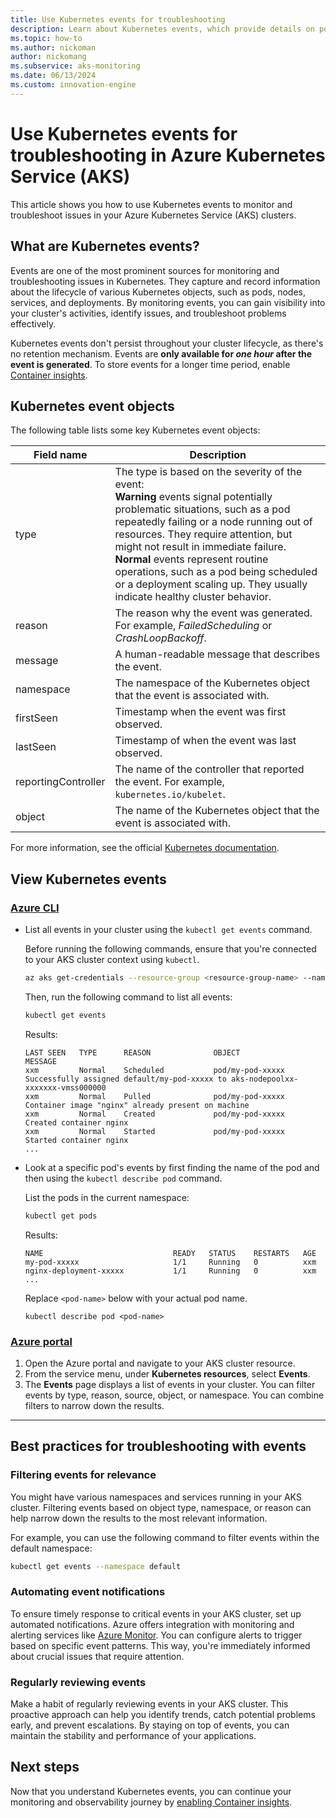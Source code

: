 ```yaml
---
title: Use Kubernetes events for troubleshooting
description: Learn about Kubernetes events, which provide details on pods, nodes, and other Kubernetes objects.
ms.topic: how-to
ms.author: nickoman
author: nickomang
ms.subservice: aks-monitoring
ms.date: 06/13/2024
ms.custom: innovation-engine
---
```


# Use Kubernetes events for troubleshooting in Azure Kubernetes Service (AKS)

This article shows you how to use Kubernetes events to monitor and troubleshoot issues in your Azure Kubernetes Service (AKS) clusters.

## What are Kubernetes events?

Events are one of the most prominent sources for monitoring and troubleshooting issues in Kubernetes. They capture and record information about the lifecycle of various Kubernetes objects, such as pods, nodes, services, and deployments. By monitoring events, you can gain visibility into your cluster's activities, identify issues, and troubleshoot problems effectively.

Kubernetes events don't persist throughout your cluster lifecycle, as there's no retention mechanism. Events are **only available for *one hour* after the event is generated**. To store events for a longer time period, enable [Container insights][container-insights].

## Kubernetes event objects

The following table lists some key Kubernetes event objects:

|Field name|Description|
|----------|------------|
|type |The type is based on the severity of the event:<br/>**Warning** events signal potentially problematic situations, such as a pod repeatedly failing or a node running out of resources. They require attention, but might not result in immediate failure.<br/>**Normal** events represent routine operations, such as a pod being scheduled or a deployment scaling up. They usually indicate healthy cluster behavior.|
|reason|The reason why the event was generated. For example, *FailedScheduling* or *CrashLoopBackoff*.|
|message|A human-readable message that describes the event.|
|namespace|The namespace of the Kubernetes object that the event is associated with.|
|firstSeen|Timestamp when the event was first observed.|
|lastSeen|Timestamp of when the event was last observed.|
|reportingController|The name of the controller that reported the event. For example, `kubernetes.io/kubelet`.|
|object|The name of the Kubernetes object that the event is associated with.|

For more information, see the official [Kubernetes documentation][k8s-events].

## View Kubernetes events

### [Azure CLI](#tab/azure-cli)

* List all events in your cluster using the `kubectl get events` command.

    Before running the following commands, ensure that you're connected to your AKS cluster context using `kubectl`. 

    ```bash
    az aks get-credentials --resource-group <resource-group-name> --name <aks-cluster-name>
    ```

    Then, run the following command to list all events:

    ```bash
    kubectl get events
    ```

    Results:

    <!-- expected_similarity=0.3 -->

    ```output
    LAST SEEN   TYPE      REASON              OBJECT                      MESSAGE
    xxm         Normal    Scheduled           pod/my-pod-xxxxx            Successfully assigned default/my-pod-xxxxx to aks-nodepoolxx-xxxxxxx-vmss000000
    xxm         Normal    Pulled              pod/my-pod-xxxxx            Container image "nginx" already present on machine
    xxm         Normal    Created             pod/my-pod-xxxxx            Created container nginx
    xxm         Normal    Started             pod/my-pod-xxxxx            Started container nginx
    ...
    ```

* Look at a specific pod's events by first finding the name of the pod and then using the `kubectl describe pod` command.

    List the pods in the current namespace:

    ```bash
    kubectl get pods
    ```

    Results:

    <!-- expected_similarity=0.3 -->

    ```output
    NAME                             READY   STATUS    RESTARTS   AGE
    my-pod-xxxxx                     1/1     Running   0          xxm
    nginx-deployment-xxxxx           1/1     Running   0          xxm
    ...
    ```

    Replace `<pod-name>` below with your actual pod name.

    ```shell
    kubectl describe pod <pod-name>
    ```

### [Azure portal](#tab/azure-portal)

1. Open the Azure portal and navigate to your AKS cluster resource.
1. From the service menu, under **Kubernetes resources**, select **Events**.
1. The **Events** page displays a list of events in your cluster. You can filter events by type, reason, source, object, or namespace. You can combine filters to narrow down the results.

---

## Best practices for troubleshooting with events

### Filtering events for relevance

You might have various namespaces and services running in your AKS cluster. Filtering events based on object type, namespace, or reason can help narrow down the results to the most relevant information.

For example, you can use the following command to filter events within the default namespace:

```bash
kubectl get events --namespace default
```

### Automating event notifications

To ensure timely response to critical events in your AKS cluster, set up automated notifications. Azure offers integration with monitoring and alerting services like [Azure Monitor][aks-azure-monitor]. You can configure alerts to trigger based on specific event patterns. This way, you're immediately informed about crucial issues that require attention.

### Regularly reviewing events

Make a habit of regularly reviewing events in your AKS cluster. This proactive approach can help you identify trends, catch potential problems early, and prevent escalations. By staying on top of events, you can maintain the stability and performance of your applications.

## Next steps

Now that you understand Kubernetes events, you can continue your monitoring and observability journey by [enabling Container insights][container-insights].

<!-- LINKS -->
[aks-azure-monitor]: ./monitor-aks.md
[container-insights]: /azure/azure-monitor/containers/container-insights-enable-aks
[k8s-events]: https://kubernetes.io/docs/reference/kubernetes-api/cluster-resources/event-v1/

